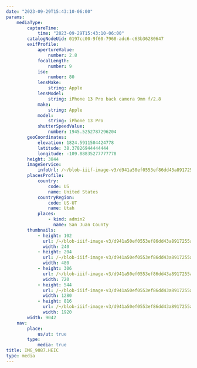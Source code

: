 ```yaml
---
date: "2023-09-29T15:43:10-06:00"
params:
    mediaType:
        captureTime:
            time: "2023-09-29T15:43:10-06:00"
        catalogNodeUid: 0197cc00-9f60-7968-adc6-c63b36280647
        exifProfile:
            apertureValue:
                number: 2.8
            focalLength:
                number: 9
            iso:
                number: 80
            lensMake:
                string: Apple
            lensModel:
                string: iPhone 13 Pro back camera 9mm f/2.8
            make:
                string: Apple
            model:
                string: iPhone 13 Pro
            shutterSpeedValue:
                number: 1945.5252787296204
        geoCoordinates:
            elevation: 1824.5911504424778
            latitude: 38.37826944444444
            longitude: -109.88835277777778
        height: 3844
        imageService:
            infoUrl: /~/blob-iiif-image-v3/d941a50ef0553ef86dd43a8917255a75ba30a5444744aae799dd14cffd722c2e/info.json
        placesProfile:
            country:
                code: US
                name: United States
            countryRegion:
                code: US-UT
                name: Utah
            places:
                - kind: admin2
                  name: San Juan County
        thumbnails:
            - height: 102
              url: /~/blob-iiif-image-v3/d941a50ef0553ef86dd43a8917255a75ba30a5444744aae799dd14cffd722c2e/full/240%2C102/0/default.jpg
              width: 240
            - height: 204
              url: /~/blob-iiif-image-v3/d941a50ef0553ef86dd43a8917255a75ba30a5444744aae799dd14cffd722c2e/full/480%2C204/0/default.jpg
              width: 480
            - height: 306
              url: /~/blob-iiif-image-v3/d941a50ef0553ef86dd43a8917255a75ba30a5444744aae799dd14cffd722c2e/full/720%2C306/0/default.jpg
              width: 720
            - height: 544
              url: /~/blob-iiif-image-v3/d941a50ef0553ef86dd43a8917255a75ba30a5444744aae799dd14cffd722c2e/full/1280%2C544/0/default.jpg
              width: 1280
            - height: 816
              url: /~/blob-iiif-image-v3/d941a50ef0553ef86dd43a8917255a75ba30a5444744aae799dd14cffd722c2e/full/1920%2C816/0/default.jpg
              width: 1920
        width: 9042
    nav:
        place:
            us/ut: true
        type:
            media: true
title: IMG_9087.HEIC
type: media
---
```

